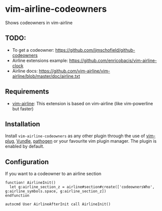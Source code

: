 # vim-airline-codeowners
Shows codeowners in vim-airline

## TODO:
- To get a codeowner: https://github.com/jjmschofield/github-codeowners
- Airline extensions example: https://github.com/enricobacis/vim-airline-clock
- Airline docs: https://github.com/vim-airline/vim-airline/blob/master/doc/airline.txt

## Requirements

* [vim-airline](https://github.com/bling/vim-airline): This extension is
  based on vim-airline (like vim-powerline but faster)

## Installation

Install `vim-airline-codeowners` as any other plugin through the use of
[vim-plug](https://github.com/junegunn/vim-plug),
[Vundle](https://github.com/VundleVim/Vundle.vim),
[pathogen](https://github.com/tpope/vim-pathogen)
or your favourite vim plugin manager. The plugin is enabled by default.

## Configuration

If you want to a codeowner to an airline section

```vim
function! AirlineInit()
  let g:airline_section_z = airline#section#create(['codeownersWho', g:airline_symbols.space, g:airline_section_z])
endfunction

autocmd User AirlineAfterInit call AirlineInit()
```
